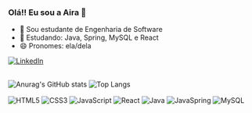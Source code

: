 ### Olá!! Eu sou a Aira 👋

- 🌱 Sou estudante de Engenharia de Software
- 📝 Estudando: Java, Spring, MySQL e React
- 😄 Pronomes: ela/dela

<div style="display: inline_block">
  <a href="https://www.linkedin.com/in/airaarima/" target="_blank"><img align="center" alt="LinkedIn" src="https://img.shields.io/badge/LinkedIn-0077B5?style=for-the-badge&logo=linkedin&logoColor=white" target="_blank"></a>
</div> <br>

![Anurag's GitHub stats](https://github-readme-stats.vercel.app/api?username=airaarima&show_icons=true&theme=merko)
![Top Langs](https://github-readme-stats.vercel.app/api/top-langs/?username=airaarima&hide_progress=true&theme=merko)

<div style="display: inline_block">
  <img align="center" alt="HTML5" src="https://img.shields.io/badge/HTML5-E34F26?style=for-the-badge&logo=html5&logoColor=white">
  <img align="center" alt="CSS3" src="https://img.shields.io/badge/CSS3-1572B6?style=for-the-badge&logo=css3&logoColor=white">
  <img align="center" alt="JavaScript" src="https://img.shields.io/badge/JavaScript-F7DF1E?style=for-the-badge&logo=javascript&logoColor=black">
  <img align="center" alt="React" src="https://img.shields.io/badge/react-%2320232a.svg?style=for-the-badge&logo=react&logoColor=%2361DAFB">
  <img align="center" alt="Java" src="https://img.shields.io/badge/Java-ED8B00?style=for-the-badge&logo=openjdk&logoColor=white">
  <img align="center" alt="JavaSpring" src="https://img.shields.io/badge/spring-%236DB33F.svg?style=for-the-badge&logo=spring&logoColor=white">
  <img align="center" alt="MySQL" src="https://img.shields.io/badge/mysql-%2300f.svg?style=for-the-badge&logo=mysql&logoColor=white">
</div>
